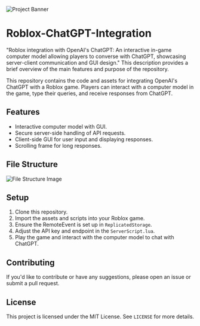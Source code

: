 ![Project Banner](robloxchatgpt2.gif)

# Roblox-ChatGPT-Integration
"Roblox integration with OpenAI's ChatGPT: An interactive in-game computer model allowing players to converse with ChatGPT, showcasing server-client communication and GUI design."  This description provides a brief overview of the main features and purpose of the repository.

This repository contains the code and assets for integrating OpenAI's ChatGPT with a Roblox game. Players can interact with a computer model in the game, type their queries, and receive responses from ChatGPT.

## Features

- Interactive computer model with GUI.
- Secure server-side handling of API requests.
- Client-side GUI for user input and displaying responses.
- Scrolling frame for long responses.

## File Structure
![File Structure Image](https://imgur.com/8fK1Nar.png)


## Setup

1. Clone this repository.
2. Import the assets and scripts into your Roblox game.
3. Ensure the RemoteEvent is set up in `ReplicatedStorage`.
4. Adjust the API key and endpoint in the `ServerScript.lua`.
5. Play the game and interact with the computer model to chat with ChatGPT.

## Contributing

If you'd like to contribute or have any suggestions, please open an issue or submit a pull request.

## License

This project is licensed under the MIT License. See `LICENSE` for more details.
